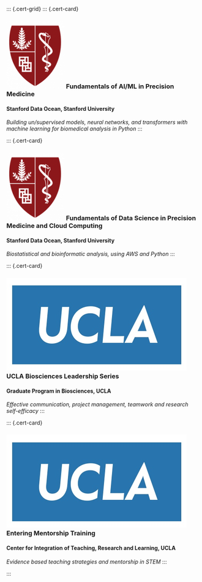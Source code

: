 
::: {.cert-grid}
::: {.cert-card}
### <img src="media/stanford_medicine_logo.png" class="cert-st-icon-img" alt="stanford icon"> Fundamentals of AI/ML in Precision Medicine
#### Stanford Data Ocean, Stanford University

*Building un/supervised models, neural networks, and transformers with machine learning for biomedical analysis in Python*
:::

::: {.cert-card}
### <img src="media/stanford_medicine_logo.png" class="cert-st-icon-img" alt="stanford icon"> Fundamentals of Data Science in Precision Medicine and Cloud Computing
#### Stanford Data Ocean, Stanford University
*Biostatistical and bioinformatic analysis, using AWS and Python*
:::

::: {.cert-card}
### <img src="media/ucla_logo.jpg" class="cert-uc-icon-img" alt="ucla icon"> UCLA Biosciences Leadership Series
#### Graduate Program in Biosciences, UCLA

*Effective communication, project management, teamwork and research self-efficacy*
:::

::: {.cert-card}
### <img src="media/ucla_logo.jpg" class="cert-uc-icon-img" alt="ucla icon"> Entering Mentorship Training
#### Center for Integration of Teaching, Research and Learning, UCLA

*Evidence based teaching strategies and mentorship in STEM*
:::

:::

